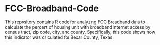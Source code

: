# FCC-Broadband-Code
This repository contains R code for analyzing FCC Broadband data to calculate the percent of housing unit with broadband internet access by census tract, zip code, city, and county. Specifically, this code shows how this indicator was calculated for Bexar County, Texas. 
